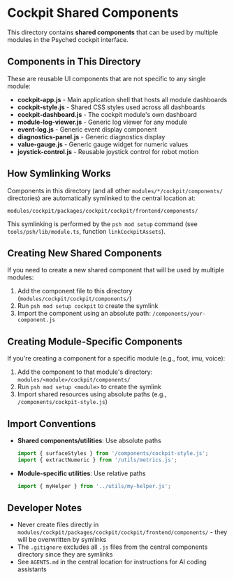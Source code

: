 # Cockpit Shared Components

This directory contains **shared components** that can be used by multiple modules in the Psyched cockpit interface.

## Components in This Directory

These are reusable UI components that are not specific to any single module:

- **cockpit-app.js** - Main application shell that hosts all module dashboards
- **cockpit-style.js** - Shared CSS styles used across all dashboards
- **cockpit-dashboard.js** - The cockpit module's own dashboard
- **module-log-viewer.js** - Generic log viewer for any module
- **event-log.js** - Generic event display component
- **diagnostics-panel.js** - Generic diagnostics display
- **value-gauge.js** - Generic gauge widget for numeric values
- **joystick-control.js** - Reusable joystick control for robot motion

## How Symlinking Works

Components in this directory (and all other `modules/*/cockpit/components/` directories) are automatically symlinked to the central location at:
```
modules/cockpit/packages/cockpit/cockpit/frontend/components/
```

This symlinking is performed by the `psh mod setup` command (see `tools/psh/lib/module.ts`, function `linkCockpitAssets`).

## Creating New Shared Components

If you need to create a new shared component that will be used by multiple modules:

1. Add the component file to this directory (`modules/cockpit/cockpit/components/`)
2. Run `psh mod setup cockpit` to create the symlink
3. Import the component using an absolute path: `/components/your-component.js`

## Creating Module-Specific Components

If you're creating a component for a specific module (e.g., foot, imu, voice):

1. Add the component to that module's directory: `modules/<module>/cockpit/components/`
2. Run `psh mod setup <module>` to create the symlink
3. Import shared resources using absolute paths (e.g., `/components/cockpit-style.js`)

## Import Conventions

- **Shared components/utilities**: Use absolute paths
  ```javascript
  import { surfaceStyles } from '/components/cockpit-style.js';
  import { extractNumeric } from '/utils/metrics.js';
  ```

- **Module-specific utilities**: Use relative paths
  ```javascript
  import { myHelper } from '../utils/my-helper.js';
  ```

## Developer Notes

- Never create files directly in `modules/cockpit/packages/cockpit/cockpit/frontend/components/` - they will be overwritten by symlinks
- The `.gitignore` excludes all `.js` files from the central components directory since they are symlinks
- See `AGENTS.md` in the central location for instructions for AI coding assistants
